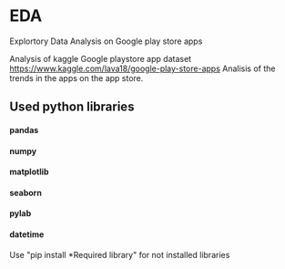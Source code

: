 # EDA
Explortory Data Analysis on Google play store apps

Analysis of kaggle Google playstore app dataset
https://www.kaggle.com/lava18/google-play-store-apps
Analisis of the trends in the apps on the app store.

## Used python libraries
#### pandas
#### numpy
#### matplotlib
#### seaborn
#### pylab
#### datetime

Use "pip install *Required library" for not installed libraries
